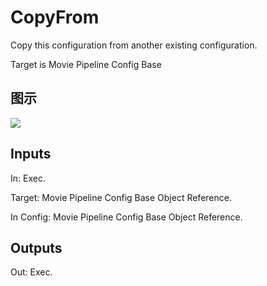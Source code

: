 # CopyFrom

Copy this configuration from another existing configuration.

Target is Movie Pipeline Config Base

## 图示

![]($-20221218-20081896.png)

## Inputs

In: Exec.

Target: Movie Pipeline Config Base Object Reference.

In Config: Movie Pipeline Config Base Object Reference.  

## Outputs

Out: Exec.

